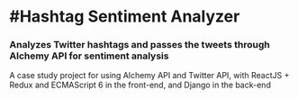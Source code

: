 # #Hashtag Sentiment Analyzer

### Analyzes Twitter hashtags and passes the tweets through Alchemy API for sentiment analysis

A case study project for using Alchemy API and Twitter API, with ReactJS + Redux and ECMAScript 6 in the front-end, and Django in the back-end
